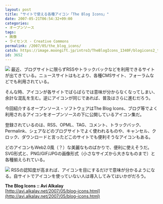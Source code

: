 ```yaml
---
layout: post
title: "サイトで使える各種アイコン「The Blog Icons」"
date: 2007-05-21T06:54:32+09:00
categories:
- オープンソース
tags: 
- 画像
- ライセンス - Creative Commons
permalink: /2007/05/the_blog_icons/
catch: https://image.moongift.jp/intro3/TheBlogIcons_1340F/blogicons2_thumb1.png
id: 3652
---
```

[![](https://image.moongift.jp/intro3/TheBlogIcons_1340F/4_thumb.png)](https://image.moongift.jp/intro3/TheBlogIcons_1340F/42.png) 最近、ブログサイトに限らずRSSやトラックバックなどを利用できるサイトが出てきている。ニュースサイトはもとより、各種CMSサイト、フォーラムなどでも利用されている。   
  
そんな時、アイコンが各サイトでばらばらでは意味が分からなくなってしまい、余計な混乱を生む。逆にアイコンが同じであれば、普及はさらに進むだろう。   
  
今回紹介するオープンソース・ソフトウェアはThe Blog Icons、ブログ等でよく利用されるアイコンをオープンソースの下に公開しているアイコン集だ。   
  
<!--more-->  
  
登録されているのは、RSS、OPML、TAG、コメント、トラックバック、Permalink、シェアなどのブログサイトでよく使われるものや、キャンセル、クロック、ダウンロードと言ったどこのサイトでも便利そうなアイコンもある。   
  
どのアイコンもWeb2.0風（？）な美麗なものばかりで、便利に使えそうだ。SVG形式と、PNG/GIF/JPGの画像形式（小さなサイズから大きなものまで）と各種揃えられている。   
  
[![](https://image.moongift.jp/intro3/TheBlogIcons_1340F/blogicons2_thumb1.png)](https://image.moongift.jp/intro3/TheBlogIcons_1340F/blogicons23.png) RSSの認知度が高まれば、アイコンを目にするだけで意味が分かるようになる。自サイトでアイコンを使っていない人は導入してみてはいかがだろう。   
  
**The Blog Icons :: Avi Alkalay**  
[http://avi.alkalay.net/2007/05/blog-icons.html](http://avi.alkalay.net/2007/05/blog-icons.html)